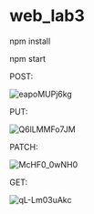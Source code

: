 # web_lab3
npm install

npm start







POST:


![eapoMUPj6kg](https://user-images.githubusercontent.com/57351745/106272462-2733c580-6242-11eb-9f65-1f447215c2e5.jpg)


PUT:

![Q6lLMMFo7JM](https://user-images.githubusercontent.com/57351745/106272454-24d16b80-6242-11eb-9b72-f4b3ac040072.jpg)


PATCH:

![McHF0_0wNH0](https://user-images.githubusercontent.com/57351745/106272446-2307a800-6242-11eb-9781-f3817c7db015.jpg)

GET:

![qL-Lm03uAkc](https://user-images.githubusercontent.com/57351745/106272427-1aaf6d00-6242-11eb-9ede-5b866e86ab57.jpg)
